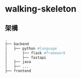 # walking-skeleton
## 架構
```bash
.
├── backend            
│   ├── python #language
│       ├── flask #framework
│       ├── fastapi
│   ├── java
│   ├── ... 
├── frontend 